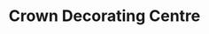---
title: "Crown Decorating Centre"
url: /dublin/crown-decorating-centre-malahide-road/
shop: paint
---